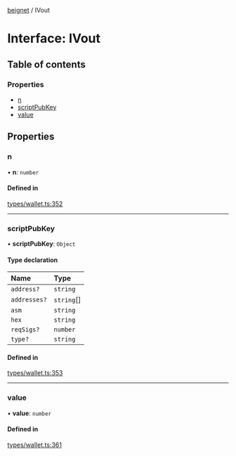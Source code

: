 [beignet](../README.md) / IVout

# Interface: IVout

## Table of contents

### Properties

- [n](IVout.md#n)
- [scriptPubKey](IVout.md#scriptpubkey)
- [value](IVout.md#value)

## Properties

### n

• **n**: `number`

#### Defined in

[types/wallet.ts:352](https://github.com/synonymdev/beignet/blob/05d5011/src/types/wallet.ts#L352)

___

### scriptPubKey

• **scriptPubKey**: `Object`

#### Type declaration

| Name | Type |
| :------ | :------ |
| `address?` | `string` |
| `addresses?` | `string`[] |
| `asm` | `string` |
| `hex` | `string` |
| `reqSigs?` | `number` |
| `type?` | `string` |

#### Defined in

[types/wallet.ts:353](https://github.com/synonymdev/beignet/blob/05d5011/src/types/wallet.ts#L353)

___

### value

• **value**: `number`

#### Defined in

[types/wallet.ts:361](https://github.com/synonymdev/beignet/blob/05d5011/src/types/wallet.ts#L361)
